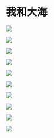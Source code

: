 # 我和大海

![](./.sea_images/4ad17df3.png)

![](./.sea_images/2c9c3e58.png)

![](./.sea_images/01da78a8.png)

![](./.sea_images/efb965e1.png)

![](./.sea_images/7057c0cb.png)

![](./.sea_images/563ab86a.png)

![](./.sea_images/54c47dc4.png)

![](./.sea_images/9ca2e2cc.png)

![](./.sea_images/a11b9867.png)

![](./.sea_images/20765481.png)

